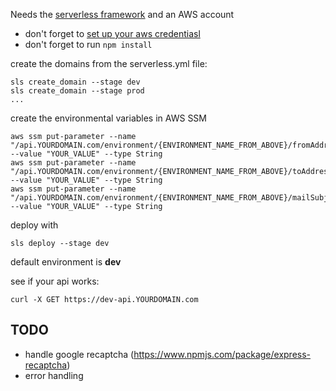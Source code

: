 Needs the [serverless framework](https://serverless.com/) and an AWS account

* don't forget to [set up your aws credentiasl](https://serverless.com/framework/docs/providers/aws/guide/credentials/)
* don't forget to run `npm install`

create the domains from the serverless.yml file:

```
sls create_domain --stage dev
sls create_domain --stage prod
...
```

create the environmental variables in AWS SSM

```
aws ssm put-parameter --name "/api.YOURDOMAIN.com/environment/{ENVIRONMENT_NAME_FROM_ABOVE}/fromAddress" --value "YOUR_VALUE" --type String
aws ssm put-parameter --name "/api.YOURDOMAIN.com/environment/{ENVIRONMENT_NAME_FROM_ABOVE}/toAddress" --value "YOUR_VALUE" --type String
aws ssm put-parameter --name "/api.YOURDOMAIN.com/environment/{ENVIRONMENT_NAME_FROM_ABOVE}/mailSubject" --value "YOUR_VALUE" --type String
```

deploy with

```
sls deploy --stage dev
```

default environment is **dev**

see if your api works:

```
curl -X GET https://dev-api.YOURDOMAIN.com 
```

## TODO
* handle google recaptcha (https://www.npmjs.com/package/express-recaptcha)
* error handling